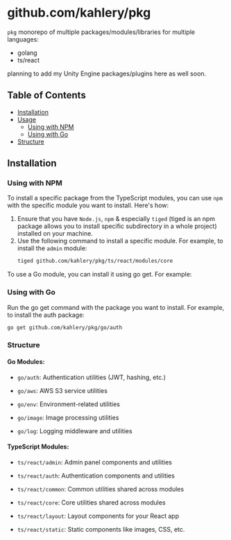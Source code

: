 # github.com/kahlery/pkg

`pkg` monorepo of multiple packages/modules/libraries for multiple languages:

-   golang
-   ts/react

planning to add my Unity Engine packages/plugins here as well soon.

## Table of Contents

-   [Installation](#installation)
-   [Usage](#usage)
    -   [Using with NPM](#using-with-npm)
    -   [Using with Go](#using-with-go)
-   [Structure](#structure)

## Installation

### Using with NPM

To install a specific package from the TypeScript modules, you can use `npm` with the specific module you want to install. Here's how:

1. Ensure that you have `Node.js`, `npm` & especially `tiged` (tiged is an npm package allows you to install specific subdirectory in a whole project) installed on your machine.
2. Use the following command to install a specific module. For example, to install the `admin` module:
    ```bash
    tiged github.com/kahlery/pkg/ts/react/modules/core
    ```

To use a Go module, you can install it using go get. For example:

### Using with Go

Run the go get command with the package you want to install. For example, to install the auth package:

```bash
go get github.com/kahlery/pkg/go/auth
```

### Structure

#### Go Modules:

-   `go/auth`: Authentication utilities (JWT, hashing, etc.)

-   `go/aws`: AWS S3 service utilities

-   `go/env`: Environment-related utilities

-   `go/image`: Image processing utilities

-   `go/log`: Logging middleware and utilities

#### TypeScript Modules:

-   `ts/react/admin`: Admin panel components and utilities

-   `ts/react/auth`: Authentication components and utilities

-   `ts/react/common`: Common utilities shared across modules

-   `ts/react/core`: Core utilities shared across modules

-   `ts/react/layout`: Layout components for your React app

-   `ts/react/static`: Static components like images, CSS, etc.

